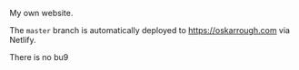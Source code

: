 My own website.

The `master` branch is automatically deployed to https://oskarrough.com via Netlify.

There is no bu9
